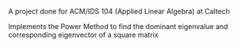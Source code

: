 A project done for ACM/IDS 104 (Applied Linear Algebra) at Caltech

Implements the Power Method to find the dominant eigenvalue and corresponding eigenvector of a square matrix
